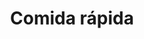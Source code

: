 ---
title: "Comida rápida"
url: /ciudad-satelite/comida-rapida-calle-peatonal-s-n-6/
shop: Kiosk
---